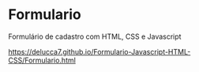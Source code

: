 # Formulario
Formulário de cadastro com HTML, CSS e Javascript


https://delucca7.github.io/Formulario-Javascript-HTML-CSS/Formulario.html
